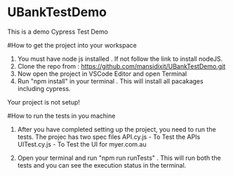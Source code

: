 # UBankTestDemo
This is a demo Cypress Test Demo



#How to get the project into your workspace

1) You must have node js installed . If not follow the link to install nodeJS.
2) Clone the repo from : https://github.com/mansidixit/UBankTestDemo.git
3) Now open the project in VSCode Editor and open Terminal
4) Run "npm install" in your terminal . This will install all pacakages including cypress.

Your project is not setup!


#How to run the tests in you machine

1) After you have completed setting up the project, you need to run the tests. The projec has two spec files
        API.cy.js  -   To Test the APIs
        UITest.cy.js - To Test the UI for myer.com.au

2) Open your terminal and run  "npm run runTests" . This will run both the tests and you can see the execution status in the terminal.




